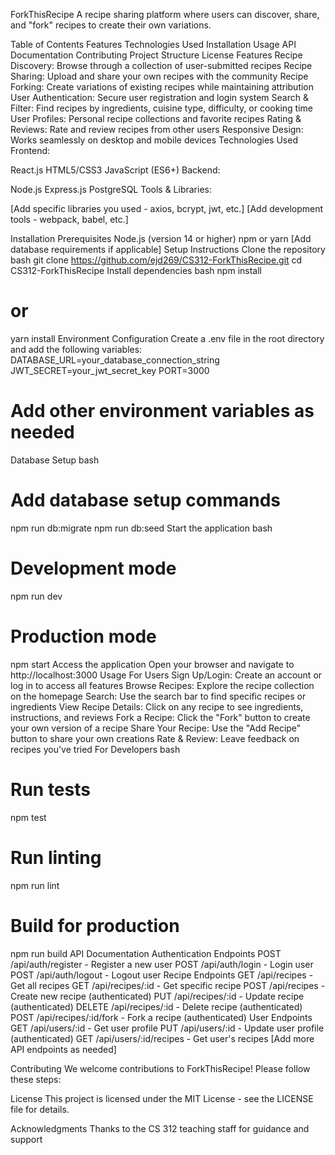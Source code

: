 ForkThisRecipe
A recipe sharing platform where users can discover, share, and "fork" recipes to create their own variations.

Table of Contents
Features
Technologies Used
Installation
Usage
API Documentation
Contributing
Project Structure
License
Features
Recipe Discovery: Browse through a collection of user-submitted recipes
Recipe Sharing: Upload and share your own recipes with the community
Recipe Forking: Create variations of existing recipes while maintaining attribution
User Authentication: Secure user registration and login system
Search & Filter: Find recipes by ingredients, cuisine type, difficulty, or cooking time
User Profiles: Personal recipe collections and favorite recipes
Rating & Reviews: Rate and review recipes from other users
Responsive Design: Works seamlessly on desktop and mobile devices
Technologies Used
Frontend:

React.js
HTML5/CSS3
JavaScript (ES6+)
Backend:

Node.js
Express.js
PostgreSQL
Tools & Libraries:

[Add specific libraries you used - axios, bcrypt, jwt, etc.]
[Add development tools - webpack, babel, etc.]

Installation
Prerequisites
Node.js (version 14 or higher)
npm or yarn
[Add database requirements if applicable]
Setup Instructions
Clone the repository
bash
git clone https://github.com/ejd269/CS312-ForkThisRecipe.git
cd CS312-ForkThisRecipe
Install dependencies
bash
npm install
# or
yarn install
Environment Configuration Create a .env file in the root directory and add the following variables:
DATABASE_URL=your_database_connection_string
JWT_SECRET=your_jwt_secret_key
PORT=3000
# Add other environment variables as needed
Database Setup
bash
# Add database setup commands
npm run db:migrate
npm run db:seed
Start the application
bash
# Development mode
npm run dev

# Production mode
npm start
Access the application Open your browser and navigate to http://localhost:3000
Usage
For Users
Sign Up/Login: Create an account or log in to access all features
Browse Recipes: Explore the recipe collection on the homepage
Search: Use the search bar to find specific recipes or ingredients
View Recipe Details: Click on any recipe to see ingredients, instructions, and reviews
Fork a Recipe: Click the "Fork" button to create your own version of a recipe
Share Your Recipe: Use the "Add Recipe" button to share your own creations
Rate & Review: Leave feedback on recipes you've tried
For Developers
bash
# Run tests
npm test

# Run linting
npm run lint

# Build for production
npm run build
API Documentation
Authentication Endpoints
POST /api/auth/register - Register a new user
POST /api/auth/login - Login user
POST /api/auth/logout - Logout user
Recipe Endpoints
GET /api/recipes - Get all recipes
GET /api/recipes/:id - Get specific recipe
POST /api/recipes - Create new recipe (authenticated)
PUT /api/recipes/:id - Update recipe (authenticated)
DELETE /api/recipes/:id - Delete recipe (authenticated)
POST /api/recipes/:id/fork - Fork a recipe (authenticated)
User Endpoints
GET /api/users/:id - Get user profile
PUT /api/users/:id - Update user profile (authenticated)
GET /api/users/:id/recipes - Get user's recipes
[Add more API endpoints as needed]

Contributing
We welcome contributions to ForkThisRecipe! Please follow these steps:

License
This project is licensed under the MIT License - see the LICENSE file for details.

Acknowledgments
Thanks to the CS 312 teaching staff for guidance and support


